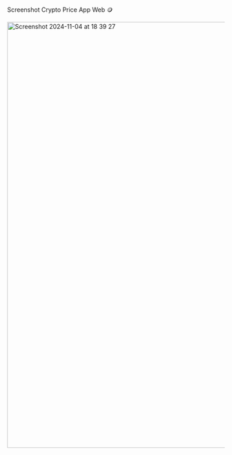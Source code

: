 Screenshot Crypto Price App Web 🪙

<img width="987" alt="Screenshot 2024-11-04 at 18 39 27" src="https://github.com/user-attachments/assets/07ab08b9-c8bb-4825-8d74-a640ef649ede">
